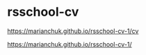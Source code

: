# rsschool-cv

https://marianchuk.github.io/rsschool-cv-1/cv

https://marianchuk.github.io/rsschool-cv-1/

